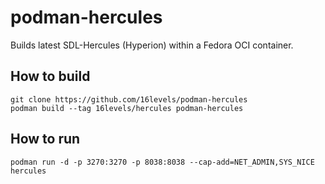 # podman-hercules
Builds latest SDL-Hercules (Hyperion) within a Fedora OCI container.

## How to build
```
git clone https://github.com/16levels/podman-hercules
podman build --tag 16levels/hercules podman-hercules
```

## How to run
```
podman run -d -p 3270:3270 -p 8038:8038 --cap-add=NET_ADMIN,SYS_NICE hercules 
```
